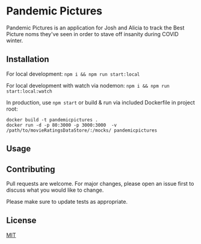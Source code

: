 # Pandemic Pictures

Pandemic Pictures is an application for Josh and Alicia to track the Best Picture noms they've seen in order to stave off insanity during COVID winter.

## Installation

For local development: ```npm i && npm run start:local```

For local development with watch via nodemon: ```npm i && npm run start:local:watch```

In production, use ```npm start``` or build & run via included Dockerfile in project root:

```
docker build -t pandemicpictures .
docker run -d -p 80:3000 -p 3000:3000  -v /path/to/movieRatingsDataStore/:/mocks/ pandemicpictures
```

## Usage


## Contributing
Pull requests are welcome. For major changes, please open an issue first to discuss what you would like to change.

Please make sure to update tests as appropriate.

## License
[MIT](https://choosealicense.com/licenses/mit/)
